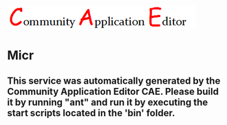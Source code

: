 ![CAE](https://github.com/PhilCAEOrg/microservice-7012/blob/master/img/logo.png)  

Micr
===================


This service was automatically generated by the Community Application Editor CAE. Please build it by running "ant" and run it by executing the start scripts located in the 'bin' folder.
---------------
